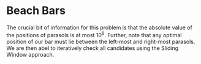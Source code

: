 # Beach Bars

The crucial bit of information for this problem is that the absolute value of the positions of parasols is at most $10^6$. Further, note that any optimal position of our bar must lie between the left-most and right-most parasols. We are then abel to iteratively check all candidates using the Sliding Window approach.
